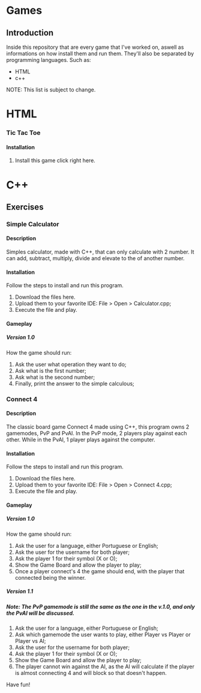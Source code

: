 # Games

## Introduction

Inside this repository that are every game that I've worked on, aswell as informations on how install them and run them.
They'll also be separated by programming languages. Such as:
  - HTML
  - c++

NOTE: This list is subject to change.

# HTML

### Tic Tac Toe

#### Installation

1. Install this game click right here.

# C++

## Exercises

### Simple Calculator

#### Description

Simples calculator, made with C++, that can only calculate with 2 number. It can add, subtract, multiply, divide and elevate to the of another number.

#### Installation

Follow the steps to install and run this program.

1. Download the files here.
2. Upload them to your favorite IDE: File > Open > Calculator.cpp;
3. Execute the file and play.

#### Gameplay

##### Version 1.0

How the game should run:

1. Ask the user what operation they want to do;
2. Ask what is the first number;
3. Ask what is the second number;
4. Finally, print the answer to the simple calculous;

### Connect 4

#### Description

The classic board game Connect 4 made using C++, this program owns 2 gamemodes, PvP and PvAI.
In the PvP mode, 2 players play against each other.
While in the PvAI, 1 player plays against the computer.

#### Installation

Follow the steps to install and run this program.

1. Download the files here.
2. Upload them to your favorite IDE: File > Open > Connect 4.cpp;
3. Execute the file and play.

#### Gameplay

##### Version 1.0

How the game should run:

1. Ask the user for a language, either Portuguese or English;
2. Ask the user for the username for both player;
3. Ask the player 1 for their symbol (X or O);
4. Show the Game Board and allow the player to play;
5. Once a player connect's 4 the game should end, with the player that connected being the winner.

##### Version 1.1

##### Note: The PvP gamemode is still the same as the one in the v.1.0, and only the PvAI will be discussed.

1. Ask the user for a language, either Portuguese or English;
2. Ask which gamemode the user wants to play, either Player vs Player or Player vs AI;
3. Ask the user for the username for both player;
4. Ask the player 1 for their symbol (X or O);
5. Show the Game Board and allow the player to play;
6. The player cannot win against the AI, as the AI will calculate if the player is almost connecting 4 and will block so that doesn't happen.

Have fun!
